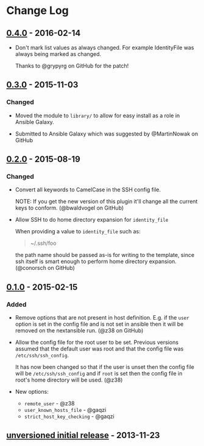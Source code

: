 # Change Log

## [0.4.0] - 2016-02-14

- Don't mark list values as always changed. 
  For example IdentityFile was always being marked as changed.
  
  Thanks to @grypyrg on GitHub for the patch!

## [0.3.0] - 2015-11-03
### Changed

- Moved the module to `library/` to allow for easy install as a role
  in Ansible Galaxy.

- Submitted to Ansible Galaxy which was suggested by @MartinNowak on GitHub

## [0.2.0] - 2015-08-19
### Changed

- Convert all keywords to CamelCase in the SSH config file.

  NOTE: If you get the new version of this plugin it'll change all the current
  keys to conform.
  (@bwaldvogel on GitHub)
- Allow SSH to do home directory expansion for `identity_file`

  When providing a value to `identity_file` such as:

  > ~/.ssh/foo

  the path name should be passed as-is for writing to the template, since ssh
  itself is smart enough to perform home directory expansion.
  (@conorsch on GitHub)
## [0.1.0] - 2015-02-15
### Added
- Remove options that are not present in host definition.
  E.g. if the `user` option is set in the config file and is not
  set in ansible then it will be removed on the nextansible run.
  (@z38 on GitHub)
- Allow the config file for the root user to be set.
  Previous versions assumed that the default user was root and that the
  config file was `/etc/ssh/ssh_config`.

  It has now been changed so that
  if the user is unset then the config file will be `/etc/ssh/ssh_config`
  and if `root` is set then the config file in root's home directory will
  be used.
  (@z38)
- New options:
    - `remote_user` - @z38
    - `user_known_hosts_file` - @gaqzi
    - `strict_host_key_checking` - @gaqzi

## [unversioned initial release] - 2013-11-23

[0.4.0]: https://github.com/gaqzi/ansible-ssh-config/compare/v0.3.0...v0.4.0
[0.3.0]: https://github.com/gaqzi/ansible-ssh-config/compare/v0.2.0...v0.3.0
[0.2.0]: https://github.com/gaqzi/ansible-ssh-config/compare/v0.1.0...v0.2.0
[0.1.0]: https://github.com/gaqzi/ansible-ssh-config/compare/96b7e80e71a4199ff4c5daa4b542adbd46f26a70...v0.1.0
[unversioned initial release]: https://github.com/gaqzi/ansible-ssh-config/commit/96b7e80e71a4199ff4c5daa4b542adbd46f26a70
